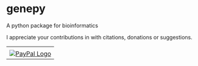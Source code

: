 # genepy
A python package for bioinformatics





I appreciate your contributions in with citations, donations or suggestions.

<!-- PayPal Logo --><table border="0" cellpadding="10" cellspacing="0" align="center"><tr><td align="center"></td></tr><tr><td align="center"><a href="https://www.paypal.me/amirrouh" title="How PayPal Works" onclick="javascript:window.open('paypal.me/amirrouh','WIPaypal','toolbar=no, location=no, directories=no, status=no, menubar=no, scrollbars=yes, resizable=yes, width=1060, height=700'); return false;"><img src="https://www.paypalobjects.com/webstatic/mktg/logo/pp_cc_mark_37x23.jpg" border="0" alt="PayPal Logo"></a></td></tr></table><!-- PayPal Logo -->
